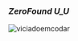 ### _ZeroFound U_U_

![viciadoemcodar](https://github.com/user-attachments/assets/277a9ced-68db-4028-8db3-0daeb40c5102)
